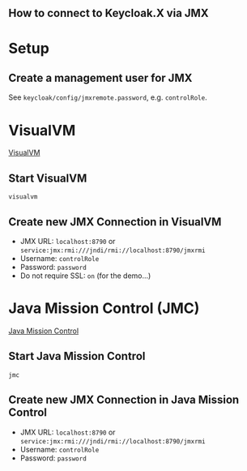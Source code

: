 How to connect to Keycloak.X via JMX
----

# Setup
## Create a management user for JMX

See `keycloak/config/jmxremote.password`, e.g. `controlRole`.

# VisualVM

[VisualVM](https://visualvm.github.io/)

## Start VisualVM
```
visualvm
```

## Create new JMX Connection in VisualVM

- JMX URL: `localhost:8790` or `service:jmx:rmi:///jndi/rmi://localhost:8790/jmxrmi`
- Username: `controlRole`
- Password: `password`
- Do not require SSL: `on` (for the demo...)

# Java Mission Control (JMC)

[Java Mission Control](https://openjdk.java.net/projects/jmc/)

## Start Java Mission Control
```
jmc
```

## Create new JMX Connection in Java Mission Control

- JMX URL: `localhost:8790` or `service:jmx:rmi:///jndi/rmi://localhost:8790/jmxrmi`
- Username: `controlRole`
- Password: `password`
